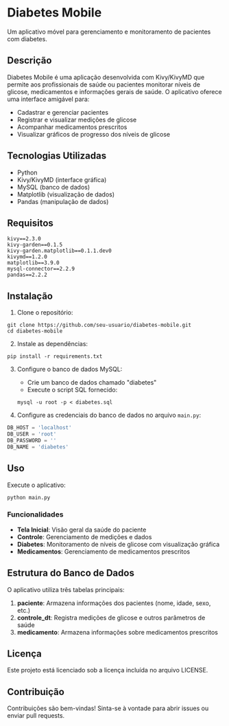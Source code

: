 # Diabetes Mobile

Um aplicativo móvel para gerenciamento e monitoramento de pacientes com diabetes.

## Descrição

Diabetes Mobile é uma aplicação desenvolvida com Kivy/KivyMD que permite aos profissionais de saúde ou pacientes monitorar níveis de glicose, medicamentos e informações gerais de saúde. O aplicativo oferece uma interface amigável para:

- Cadastrar e gerenciar pacientes
- Registrar e visualizar medições de glicose
- Acompanhar medicamentos prescritos
- Visualizar gráficos de progresso dos níveis de glicose

## Tecnologias Utilizadas

- Python
- Kivy/KivyMD (interface gráfica)
- MySQL (banco de dados)
- Matplotlib (visualização de dados)
- Pandas (manipulação de dados)

## Requisitos

```
kivy==2.3.0
kivy-garden==0.1.5
kivy-garden.matplotlib==0.1.1.dev0
kivymd==1.2.0
matplotlib==3.9.0
mysql-connector==2.2.9
pandas==2.2.2
```

## Instalação

1. Clone o repositório:
```
git clone https://github.com/seu-usuario/diabetes-mobile.git
cd diabetes-mobile
```

2. Instale as dependências:
```
pip install -r requirements.txt
```

3. Configure o banco de dados MySQL:
   - Crie um banco de dados chamado "diabetes"
   - Execute o script SQL fornecido:
   ```
   mysql -u root -p < diabetes.sql
   ```

4. Configure as credenciais do banco de dados no arquivo `main.py`:
```python
DB_HOST = 'localhost'
DB_USER = 'root'
DB_PASSWORD = ''
DB_NAME = 'diabetes'
```

## Uso

Execute o aplicativo:
```
python main.py
```

### Funcionalidades

- **Tela Inicial**: Visão geral da saúde do paciente
- **Controle**: Gerenciamento de medições e dados
- **Diabetes**: Monitoramento de níveis de glicose com visualização gráfica
- **Medicamentos**: Gerenciamento de medicamentos prescritos

## Estrutura do Banco de Dados

O aplicativo utiliza três tabelas principais:

1. **paciente**: Armazena informações dos pacientes (nome, idade, sexo, etc.)
2. **controle_dt**: Registra medições de glicose e outros parâmetros de saúde
3. **medicamento**: Armazena informações sobre medicamentos prescritos

## Licença

Este projeto está licenciado sob a licença incluída no arquivo LICENSE.

## Contribuição

Contribuições são bem-vindas! Sinta-se à vontade para abrir issues ou enviar pull requests. 
